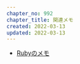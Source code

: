 ```yaml
---
chapter_no: 992
chapter_title: 関連メモ
created: 2022-03-13
updated: 2022-03-13
---
```

- [Rubyのメモ]({{link_to_it_ruby}})
